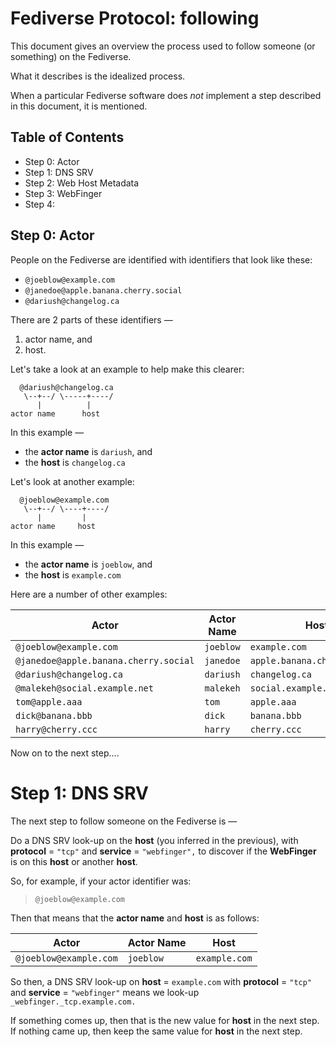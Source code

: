# Fediverse Protocol: following

This document gives an overview the process used to follow someone (or something) on the Fediverse.

What it describes is the idealized process.

When a particular Fediverse software does _not_ implement a step described in this document, it is mentioned.

## Table of Contents
* Step 0: Actor
* Step 1: DNS SRV
* Step 2: Web Host Metadata
* Step 3: WebFinger
* Step 4: 

## Step 0: Actor

People on the Fediverse are identified with identifiers that look like these:

* `@joeblow@example.com`
* `@janedoe@apple.banana.cherry.social`
* `@dariush@changelog.ca`

There are 2 parts of these identifiers —

1. actor name, and
2. host.

Let's take a look at an example to help make this clearer:

```
  @dariush@changelog.ca
   \--+--/ \-----+----/
      |          |
actor name      host
```
In this example —

* the **actor name** is `dariush`, and
* the **host** is `changelog.ca`

Let's look at another example:

```
  @joeblow@example.com
   \--+--/ \----+----/
      |         |
actor name     host
```
In this example —

* the **actor name** is `joeblow`, and
* the **host** is `example.com`

Here are a number of other examples:

| Actor                                 | Actor Name | Host                         |
|---------------------------------------|------------|------------------------------|
| `@joeblow@example.com`                | `joeblow`  | `example.com`                |
| `@janedoe@apple.banana.cherry.social` | `janedoe`  | `apple.banana.cherry.social` |
| `@dariush@changelog.ca`               | `dariush`  | `changelog.ca`               |
| `@malekeh@social.example.net`         | `malekeh`  | `social.example.net`         |
| `tom@apple.aaa`                       | `tom`      | `apple.aaa`                  |
| `dick@banana.bbb`                     | `dick`     | `banana.bbb`                 |
| `harry@cherry.ccc`                    | `harry`    | `cherry.ccc`                 |

Now on to the next step....

# Step 1: DNS SRV

The next step to follow someone on the Fediverse is —

Do a DNS SRV look-up on the **host** (you inferred in the previous), with **protocol** = `"tcp"` and **service** = `"webfinger",` to discover if the **WebFinger** is on this **host** or another **host**.

So, for example, if your actor identifier was:

> `@joeblow@example.com`

Then that means that the **actor name** and **host** is as follows:

| Actor                                 | Actor Name | Host                         |
|---------------------------------------|------------|------------------------------|
| `@joeblow@example.com`                | `joeblow`  | `example.com`                |

So then, a DNS SRV look-up on **host** = `example.com` with **protocol** = `"tcp"` and **service** = `"webfinger"` means we look-up `_webfinger._tcp.example.com.`

If something comes up, then that is the new value for **host** in the next step.
If nothing came up, then keep the same value for **host** in the next step.

